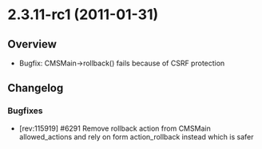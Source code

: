 # 2.3.11-rc1 (2011-01-31)

## Overview

 * Bugfix: CMSMain->rollback() fails because of CSRF protection

## Changelog

### Bugfixes

 * [rev:115919] #6291 Remove rollback action from CMSMain allowed_actions and rely on form action_rollback instead which is safer
